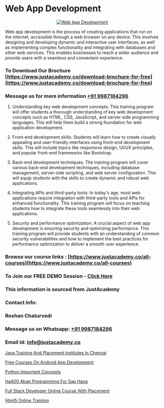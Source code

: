 # Web App Development

<p align="center">
  <a href="https://justacademy.co/program-detail/mobile-app-development">
    <img src="https://justacademy.co/storage2/program_images/1704700359.webp" alt="Web App Development">
  </a>
</p>


Web app development is the process of creating applications that run on the internet, accessible through a web browser on any device. This involves designing and developing dynamic and interactive user interfaces, as well as implementing complex functionality and integrating with databases and other web services. This enables businesses to reach a wider audience and provide users with a seamless and convenient experience. 
### To Download Our Brochure [https://www.justacademy.co/download-brochure-for-free](https://www.justacademy.co/download-brochure-for-free)
### Message us for more information [+91 9987184296](https://api.whatsapp.com/send?phone=919987184296)
1) Understanding key web development concepts: This training program will offer students a thorough understanding of key web development concepts such as HTML, CSS, JavaScript, and server-side programming languages. This will help them build a strong foundation for web application development.

2) Front-end development skills: Students will learn how to create visually appealing and user-friendly interfaces using front-end development skills. This will include topics like responsive design, UI/UX principles, and popular front-end frameworks like Bootstrap.

3) Back-end development techniques: The training program will cover various back-end development techniques, including database management, server-side scripting, and web server configuration. This will equip students with the skills to create dynamic and robust web applications.

4) Integrating APIs and third-party tools: In today's age, most web applications require integration with third-party tools and APIs for enhanced functionality. This training program will focus on teaching students how to integrate these tools seamlessly into their web applications.

5) Security and performance optimization: A crucial aspect of web app development is ensuring security and optimizing performance. This training program will provide students with an understanding of common security vulnerabilities and how to implement the best practices for performance optimization to deliver a smooth user experience.

### Browse our course links : [https://www.justacademy.co/all-courses](https://www.justacademy.co/all-courses) 
### To Join our FREE DEMO Session - [Click Here](https://www.justacademy.co/register-for-course-demo)


### This information is sourced from JustAcademy
### Contact Info:
### Roshan Chaturvedi
### Message us on Whatsapp: [+91 9987184296](https://api.whatsapp.com/send?phone=919987184296)
### Email id: [info@justacademy.co](mailto:info@justacademy.co)
                
[Java Training And Placement Institutes In Chennai](https://www.linkedin.com/pulse/java-training-placement-institutes-chennai-justacademy-manchester-yauzf?trackingId=vaUalZvtJv46Tm09FTLasw%3D%3D&lipi=urn%3Ali%3Apage%3Ad_flagship3_company_admin%3BonfNNyQQRXKvud4lFfnrRQ%3D%3D)

[Free Courses On Android App Development](https://www.linkedin.com/pulse/free-courses-android-app-development-justacademy-cupertino-rfwvf/)

[Python Important Concepts](https://medium.com/@negishivu99/python-important-concepts-b5ee7e37f84f)

[Ha400 Abap Programming For Sap Hana](https://medium.com/@justacademytraining/ha400-abap-programming-for-sap-hana-5099348a6bea)

[Full Stack Developer Online Course With Placement](https://justacademyin.github.io/justacademy/full-stack-developer-online-course-with-placement)

[Html5 Online Training](https://justacademyin.github.io/justacademy/html5-online-training)

